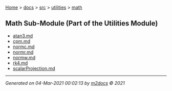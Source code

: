 [Home](../../../index.md) > [docs](../../../docs_index.md) > [src](../../src_index.md) > [utilities](../utilities_index.md) > [math](math_index.md)  

## Math Sub-Module (Part of the Utilities Module)

- [atan3.md](atan3.md)
- [cpm.md](cpm.md)
- [normc.md](normc.md)
- [normr.md](normr.md)
- [normw.md](normw.md)
- [rk4.md](rk4.md)
- [scalarProjection.md](scalarProjection.md)

***

*Generated on 04-Mar-2021 00:02:13 by [m2docs](https://github.com/crgnam-research/m2docs) © 2021*